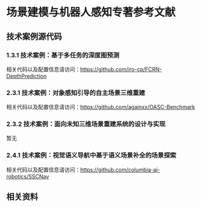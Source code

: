 # 场景建模与机器人感知专著参考文献
## 技术案例源代码
### 1.3.1 技术案例：基于多任务的深度图预测
相关代码以及配置信息请访问：https://github.com/iro-cp/FCRN-DepthPrediction
### 2.3.1 技术案例：对象感知引导的自主场景三维重建
相关代码以及配置信息请访问：https://github.com/againxx/OASC-Benchmark
### 2.3.2 技术案例：面向未知三维场景重建系统的设计与实现
暂无
### 2.4.1 技术案例：视觉语义导航中基于语义场景补全的场景探索
相关代码以及配置信息请访问：https://github.com/columbia-ai-robotics/SSCNav



## 相关资料
